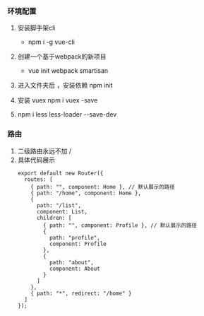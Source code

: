 ### 环境配置
1. 安装脚手架cli
    - npm i -g vue-cli
2. 创建一个基于webpack的新项目
    - vue init webpack smartisan
    
3. 进入文件夹后 ，安装依赖   npm init
4. 安装 vuex  npm i vuex -save
5.  npm i less less-loader --save-dev


### 路由
1. 二级路由永远不加 / 
2. 具体代码展示
    ```
    export default new Router({
      routes: [
        { path: "", component: Home }, // 默认展示的路径
        { path: "/home", component: Home },
        {
          path: "/list",
          component: List,
          children: [
            { path: "", component: Profile }, // 默认展示的路径
            {
              path: "profile",
              component: Profile
            },
            {
              path: "about",
              component: About
            }
          ]
        },
        { path: "*", redirect: "/home" }
      ]
    });
    ```

